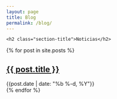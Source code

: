 ```yaml
---
layout: page
title: Blog
permalink: /blog/
---
```


<div class="container posts-index">

	<h2 class="section-title">Noticias</h2>

  {% for post in site.posts %}
    <article class="article">
      <h2 class="article-headline"><a class="article-link" href="{{ post.url | prepend: site.baseurl }}">{{ post.title }}</a></h2>
      <time class="article-time">{{post.date | date: "%b %-d, %Y"}}</time>
    </article>
  {% endfor %}

</div>

